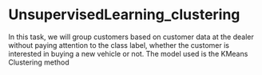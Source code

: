 # UnsupervisedLearning_clustering
In this task, we will group customers based on customer data at the dealer without paying attention to the class label, whether the customer is interested in buying a new vehicle or not. The model used is the KMeans Clustering method
